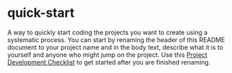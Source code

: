 # quick-start
A way to quickly start coding the projects you want to create using a systematic process. 
You can start by renaming the header of this README document to your project name and in the body text, describe what it is to yourself and anyone who might jump on the project.
Use this [Project Development Checklist](https://github.com/V-FOR-VEND3TTA/quick-start/blob/main/project-development-checklist.md) to get started after you are finished renaming.
